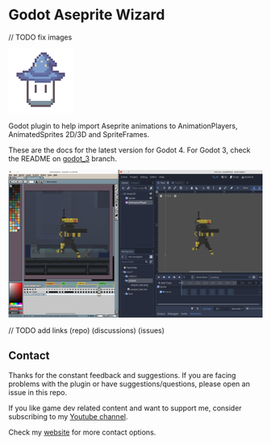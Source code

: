 # Godot Aseprite Wizard

// TODO fix images

![Aseprite Wizard Logo](../assets/images/icon.png?center)

Godot plugin to help import Aseprite animations to AnimationPlayers, AnimatedSprites 2D/3D and SpriteFrames.

These are the docs for the latest version for Godot 4. For Godot 3, check the README on [godot_3](https://github.com/viniciusgerevini/godot-aseprite-wizard/tree/godot_3) branch.

![comparison](../assets/images/comparison.png?center)

// TODO add links (repo) (discussions) (issues)


## Contact
Thanks for the constant feedback and suggestions. If you are facing problems with the plugin or have suggestions/questions, please open an issue in this repo.

If you like game dev related content and want to support me, consider subscribing to my [Youtube channel](http://youtube.com/c/ThisIsVini).

Check my [website](https://thisisvini.com) for more contact options.
